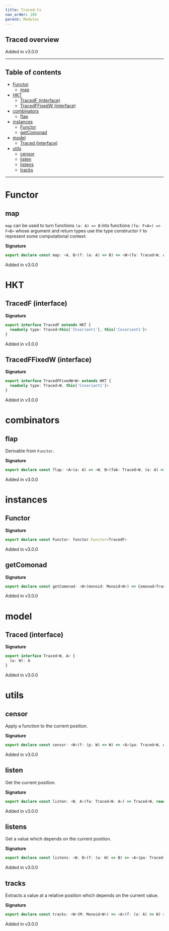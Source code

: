 ```yaml
---
title: Traced.ts
nav_order: 106
parent: Modules
---
```


## Traced overview

Added in v3.0.0

---

<h2 class="text-delta">Table of contents</h2>

- [Functor](#functor)
  - [map](#map)
- [HKT](#hkt)
  - [TracedF (interface)](#tracedf-interface)
  - [TracedFFixedW (interface)](#tracedffixedw-interface)
- [combinators](#combinators)
  - [flap](#flap)
- [instances](#instances)
  - [Functor](#functor-1)
  - [getComonad](#getcomonad)
- [model](#model)
  - [Traced (interface)](#traced-interface)
- [utils](#utils)
  - [censor](#censor)
  - [listen](#listen)
  - [listens](#listens)
  - [tracks](#tracks)

---

# Functor

## map

`map` can be used to turn functions `(a: A) => B` into functions `(fa: F<A>) => F<B>` whose argument and return types
use the type constructor `F` to represent some computational context.

**Signature**

```ts
export declare const map: <A, B>(f: (a: A) => B) => <W>(fa: Traced<W, A>) => Traced<W, B>
```

Added in v3.0.0

# HKT

## TracedF (interface)

**Signature**

```ts
export interface TracedF extends HKT {
  readonly type: Traced<this['Invariant1'], this['Covariant1']>
}
```

Added in v3.0.0

## TracedFFixedW (interface)

**Signature**

```ts
export interface TracedFFixedW<W> extends HKT {
  readonly type: Traced<W, this['Covariant1']>
}
```

Added in v3.0.0

# combinators

## flap

Derivable from `Functor`.

**Signature**

```ts
export declare const flap: <A>(a: A) => <W, B>(fab: Traced<W, (a: A) => B>) => Traced<W, B>
```

Added in v3.0.0

# instances

## Functor

**Signature**

```ts
export declare const Functor: functor.Functor<TracedF>
```

Added in v3.0.0

## getComonad

**Signature**

```ts
export declare const getComonad: <W>(monoid: Monoid<W>) => Comonad<TracedFFixedW<W>>
```

Added in v3.0.0

# model

## Traced (interface)

**Signature**

```ts
export interface Traced<W, A> {
  (w: W): A
}
```

Added in v3.0.0

# utils

## censor

Apply a function to the current position.

**Signature**

```ts
export declare const censor: <W>(f: (p: W) => W) => <A>(pa: Traced<W, A>) => Traced<W, A>
```

Added in v3.0.0

## listen

Get the current position.

**Signature**

```ts
export declare const listen: <W, A>(fa: Traced<W, A>) => Traced<W, readonly [A, W]>
```

Added in v3.0.0

## listens

Get a value which depends on the current position.

**Signature**

```ts
export declare const listens: <W, B>(f: (w: W) => B) => <A>(pa: Traced<W, A>) => Traced<W, readonly [A, B]>
```

Added in v3.0.0

## tracks

Extracts a value at a relative position which depends on the current value.

**Signature**

```ts
export declare const tracks: <W>(M: Monoid<W>) => <A>(f: (a: A) => W) => (fa: Traced<W, A>) => A
```

Added in v3.0.0
